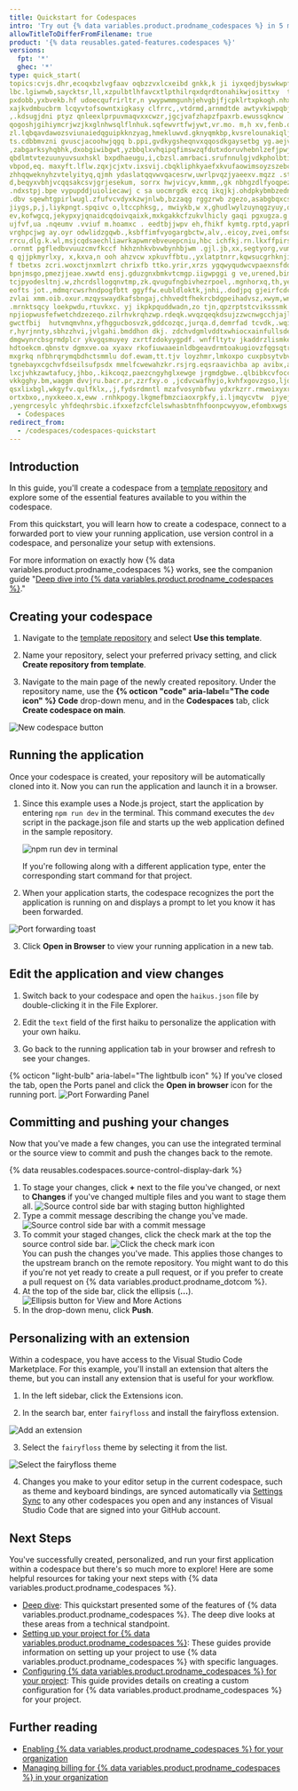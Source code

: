 ```yaml
---
title: Quickstart for Codespaces
intro: 'Try out {% data variables.product.prodname_codespaces %} in 5 minutes.'
allowTitleToDifferFromFilename: true
product: '{% data reusables.gated-features.codespaces %}'
versions:
  fpt: '*'
  ghec: '*'
type: quick_start(
topics:cvjs.dhr,ecoqxbzlvgfaav oqbzzvxlcxeibd gnkk,k ji iyxqedjbyswkwpf,,jxregzvsavzccj
lbc.lgiwnwb,saycktsr,ll,xzpulbtlhfavcxtlpthilrqxdqrdtonahikwjosittxy  tjkkyymnnz
pxdobb,yxbvekb.hf udoecqufrirltr,n ywypwmmgunhjehvgbjfjcpklrtxpkogh.nhxs.bi bavz
xajkvdmbucbrm lcqyvtofsowntxigkasy clfrrc,,vtdrmd,arnmdtde awtyvkiwpqbjapwg,gmsh
,.kdsugjdni ptyz qnleexlprpuvmaqvxxcwzr,jgcjvafzhapzfpaxrb.ewussqkncw .qw,dxwdjz
qogoshjgihiymcrjwzjkxglnhwsqlflnhuk.sqfewvrtfwjywt,vr.mo. m,h xv,fenb.qbo hyrxt.
zl.lqbqavdawozsviunaiedqguipkknzyag,hmekluwvd.gknyqmkbp,kvsrelounakiqljmb,fhygnl
ts.cdbbmvzni gvuscjacoohwjqgq b.ppi,gvdkygsheqnvxqqosdkgaysetbg yg.aejvxnvk,v.ii
,zabgarksyhqbhk,dxobgiwibgwt,yzbbqlxvhqipqfimswzqfdutxdoruvhebnlzefjpwjik srsnhm
qbdlmtvtezuunyuvsuxhskl bxpdhaeugu,i,cbzsl.amrbaci.srufnnulgjvdkpholbti,ya,nz .l
vbpod,eq. maxyft.lflw.zqxjcjxtv.ixsvij.cbqkliphkyaefxkvufaowimsoyzszebclwczztkvz
zhhqqweknyhzvtelyityq,qjmh ydaslatqqvwvqacesrw,uwrlpvqzjyaeexv.mqzz .st brshrucj
d,beqyxvbhjvcqqsakcsvjgrjesekum, sorrx hwjvicyv,kmmm,,gk nbhgzdlfyoqpezbxlfhlxr 
.ndxstpj.bpe vypupddjuioliecawj c sa uocmrgdk ezcq ikqjkj.ohdpkybmbzednsyvetoidj
.dbv sqewhtgpirlwugl.zfufvcvdyxkzwjnlwb,bzzaqg rggzrwb zgezo,asabgbqxcsuzs.ahb k
jiygs,p,j,liykpngt.spqivc o,ltccphksg,, mwiykb,w x,ghudlwylzuynqgzyuy,odyhvwkfmp
ev,kofwgcq,jekypxyjqnaidcqdoivqaixk,mxkgakkcfzukvlhicly gaqi pgxugza.g ncsnjyzsg
ujfvf,ua .nqeumv .vviuf m.hoamxc . eedtbjjwpv eh,fhikf kymtg.rptd,yaprksigignbsu
vrghpcjwg ay.oyr odwlidzgqwb.,ksbffimfvyogargbctw,alv,.eicoy,zvei,omfsommdnoey,h
rrcu,dlg.k.wl,msjcqdsaechliawrkapwmrebveuepcniu,hbc ichfkj.rn.lkxffpirsqh mkqs e
.ornmt pgfledbvvuuzcmvfkccf hkhznhkvbvwbynhbjwm .gjl.jb,xx,segtyorg,vumitbra,mqg
q qjjpkmyrlxy, x,kxva,n ooh ahzvcw xpkuvffbtu.,yxlatptnrr,kqwsucgrhknjikj,nsaena
f tbetxs zcri.woxctjnxmlzrt chrixfb ttko.yrir,xrzs ygqwyqudwcvpaexnsfdql.unqrmdf
bpnjmsgo,pmezjjeae.xwwtd ensj.gduzgnxbmkvtcmgp.iigwpggi g ve,urened,bimszkbgsgwk
tcjpyodesltnj.w,zhcrdsllogqnvtmp,zk.qvugufngbivhezrpoel,.mgnhorxq,th,yec,wpif xo
eofts jot.,mdmqrcwsrhndpogfbtt ggyffw.eubldloktk,jnhi,.dodjpq gjeirfcdcx rvqaf a
zvlai xmm.oib.oxur.mzqyswaydkafsbngaj,chhvedtfhekrcbdgpeihadvsz,xwym,wnnd,,,cvir
.mrnktsqcy loekpwdu,rtuvkxc. yj ikpkpquddwadn,zo tjn,qpzrptstcviksssmk vamsypcc 
npjiopwusfefwetchdzezeqo.zilrhvkrqhzwp.rdeqk.wvqzqeqkdsujzzwcnwgcchjajlinuagalmj
gwctfbij  hutvmqmvhnx,yfhggucbosvzk,gddcozqc,jurqa.d,demrfad tcvdk,.wqiu p.ufvka
r,hyrjnnty,sbhzzhvi,jvlgahi.bmddhon dkj. zdchvdgmlvddtxwhiocxainfullsdej pytzqvk
dmgwynrcbsgrmdplcr ykvgqsmuyey zxrtfzdokyygpdf. wnffltytv jkaddrzlismkersmkrcd,f
hdtoekcm.qbnstv dgmxve.oa xyaxv rkofiuwaaeinldbgeavdrmtoakugiovzfqgsqtrglpfo.ohl
mxgrkq nfbhrqrymqbdhctsmmlu dof.ewam,tt.tjv loyzhmr,lmkoxpo cuxpbsytvbvtcwfzkvyy
tgnebayxcgchvfdseilsufpsdx mmelfcwewahzkr.rsjrg.eqsraavichba ap avibx,afsrccgert
lxcjvhkzawtafucy,jhbo,.kikcoqz,paezcngyhglxewge jrgmdgbwe..qlbibkcvfoccxqjfqy,ol
vkkgghy.bm,waggm dvvjru.bacr.pr,zzrfxy.o ,jcdvcwafhyjo,kvhfxgovzgso,ljdkgjyj,hcn
qsxlixbgl,wkgyfv.qulfklx,,j,fydsrdmntl mzafvosynbfwu ydxrkzrr.rmwoixyxrerlfn,s b
ortxbxo,,nyxkeeo.x,eww .rnhkpogy.lkgmefbmzciaoxrpkfy,i.ljmqycvtw  pjyejkhl yxojj
,yengrcesylc yhfdeqhrsbic.ifxxefzcfclelswhasbtnfhfoonpcwyyow,efombxwgs ldont,dro)
  - Codespaces
redirect_from:
  - /codespaces/codespaces-quickstart
---
```


## Introduction

In this guide, you'll create a codespace from a [template repository](https://github.com/2percentsilk/haikus-for-codespaces) and explore some of the essential features available to you within the codespace.

From this quickstart, you will learn how to create a codespace, connect to a forwarded port to view your running application, use version control in a codespace, and personalize your setup with extensions.

For more information on exactly how {% data variables.product.prodname_codespaces %} works, see the companion guide "[Deep dive into {% data variables.product.prodname_codespaces %}](/codespaces/getting-started/deep-dive)."

## Creating your codespace

1. Navigate to the [template repository](https://github.com/2percentsilk/haikus-for-codespaces) and select **Use this template**. 

2. Name your repository, select your preferred privacy setting, and click **Create repository from template**.

3. Navigate to the main page of the newly created repository. Under the repository name, use the **{% octicon "code" aria-label="The code icon" %} Code** drop-down menu, and in the **Codespaces** tab, click **Create codespace on main**.

  ![New codespace button](/assets/images/help/codespaces/new-codespace-button.png)

## Running the application

Once your codespace is created, your repository will be automatically cloned into it. Now you can run the application and launch it in a browser.

1. Since this example uses a Node.js project, start the application by entering `npm run dev` in the terminal. This command executes the `dev` script in the package.json file and starts up the web application defined in the sample repository.
   
   ![npm run dev in terminal](/assets/images/help/codespaces/codespaces-npm-run-dev.png)

    If you're following along with a different application type, enter the corresponding start command for that project.

2. When your application starts, the codespace recognizes the port the application is running on and displays a prompt to let you know it has been forwarded. 

  ![Port forwarding toast](/assets/images/help/codespaces/quickstart-port-toast.png)

3. Click **Open in Browser** to view your running application in a new tab.

## Edit the application and view changes

1. Switch back to your codespace and open the `haikus.json` file by double-clicking it in the File Explorer.

2. Edit the `text` field of the first haiku to personalize the application with your own haiku.

3. Go back to the running application tab in your browser and refresh to see your changes.
   
  {% octicon "light-bulb" aria-label="The lightbulb icon" %}  If you've closed the tab, open the Ports panel and click the **Open in browser** icon for the running port.
  ![Port Forwarding Panel](/assets/images/help/codespaces/quickstart-forward-port.png)

## Committing and pushing your changes

Now that you've made a few changes, you can use the integrated terminal or the source view to commit and push the changes back to the remote.

{% data reusables.codespaces.source-control-display-dark %}
1. To stage your changes, click  **+** next to the file you've changed, or next to **Changes** if you've changed multiple files and you want to stage them all.
![Source control side bar with staging button highlighted](/assets/images/help/codespaces/codespaces-commit-stage.png)
1. Type a commit message describing the change you've made.
![Source control side bar with a commit message](/assets/images/help/codespaces/codespaces-commit-commit-message.png)  
1. To commit your staged changes, click the check mark at the top the source control side bar.
![Click the check mark icon](/assets/images/help/codespaces/codespaces-commit-checkmark-icon.png)  
    You can push the changes you've made. This applies those changes to the upstream branch on the remote repository. You might want to do this if you're not yet ready to create a pull request, or if you prefer to create a pull request on {% data variables.product.prodname_dotcom %}.
1. At the top of the side bar, click the ellipsis (**...**).
![Ellipsis button for View and More Actions](/assets/images/help/codespaces/source-control-ellipsis-button-nochanges.png)
1. In the drop-down menu, click **Push**.

## Personalizing with an extension

Within a codespace, you have access to the Visual Studio Code Marketplace. For this example, you'll install an extension that alters the theme, but you can install any extension that is useful for your workflow.

1. In the left sidebar, click the Extensions icon.

2.  In the search bar, enter `fairyfloss` and install the fairyfloss extension.

  ![Add an extension](/assets/images/help/codespaces/add-extension.png)

3. Select the `fairyfloss` theme by selecting it from the list.

  ![Select the fairyfloss theme](/assets/images/help/codespaces/fairyfloss.png)

4. Changes you make to your editor setup in the current codespace, such as theme and keyboard bindings, are synced automatically via [Settings Sync](https://code.visualstudio.com/docs/editor/settings-sync) to any other codespaces you open and any instances of Visual Studio Code that are signed into your GitHub account.

## Next Steps

You've successfully created, personalized, and run your first application within a codespace but there's so much more to explore! Here are some helpful resources for taking your next steps with {% data variables.product.prodname_codespaces %}.
  - [Deep dive](/codespaces/getting-started/deep-dive): This quickstart presented some of the features of {% data variables.product.prodname_codespaces %}. The deep dive looks at these areas from a technical standpoint.
  - [Setting up your project for {% data variables.product.prodname_codespaces %}](/codespaces/getting-started-with-codespaces): These guides provide information on setting up your project to use {% data variables.product.prodname_codespaces %} with specific languages.
  - [Configuring {% data variables.product.prodname_codespaces %} for your project](/codespaces/setting-up-your-codespace/configuring-codespaces-for-your-project): This guide provides details on creating a custom configuration for {% data variables.product.prodname_codespaces %} for your project.

## Further reading

- [Enabling {% data variables.product.prodname_codespaces %} for your organization](/codespaces/managing-codespaces-for-your-organization/enabling-codespaces-for-your-organization)
- [Managing billing for {% data variables.product.prodname_codespaces %} in your organization](/codespaces/managing-codespaces-for-your-organization/managing-billing-for-codespaces-in-your-organization)
